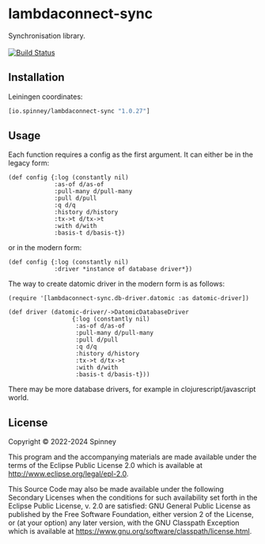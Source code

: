 # lambdaconnect-sync

Synchronisation library. <br> <br>
[![Build Status](https://app.travis-ci.com/spinneyio/lambdaconnect-sync.svg?branch=master)](https://app.travis-ci.com/spinneyio/lambdaconnect-sync)

## Installation

Leiningen coordinates:
```clojure
[io.spinney/lambdaconnect-sync "1.0.27"]
```

## Usage

Each function requires a config as the first argument. It can either be in the legacy form:

```
(def config {:log (constantly nil)
             :as-of d/as-of
             :pull-many d/pull-many
             :pull d/pull
             :q d/q
             :history d/history
             :tx->t d/tx->t
             :with d/with
             :basis-t d/basis-t})
```

or in the modern form:

```
(def config {:log (constantly nil)
             :driver *instance of database driver*})
```

The way to create datomic driver in the modern form is as follows:

```
(require '[lambdaconnect-sync.db-driver.datomic :as datomic-driver])

(def driver (datomic-driver/->DatomicDatabaseDriver 
                  {:log (constantly nil)
                   :as-of d/as-of                               
                   :pull-many d/pull-many
                   :pull d/pull
                   :q d/q
                   :history d/history
                   :tx->t d/tx->t
                   :with d/with
                   :basis-t d/basis-t}))
```

There may be more database drivers, for example in clojurescript/javascript world.

## License

Copyright © 2022-2024 Spinney

This program and the accompanying materials are made available under the
terms of the Eclipse Public License 2.0 which is available at
http://www.eclipse.org/legal/epl-2.0.

This Source Code may also be made available under the following Secondary
Licenses when the conditions for such availability set forth in the Eclipse
Public License, v. 2.0 are satisfied: GNU General Public License as published by
the Free Software Foundation, either version 2 of the License, or (at your
option) any later version, with the GNU Classpath Exception which is available
at https://www.gnu.org/software/classpath/license.html.
